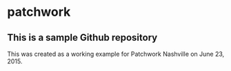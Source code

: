 # patchwork

## This is a sample Github repository 

This was created as a working example for Patchwork Nashville on June 23, 2015.
